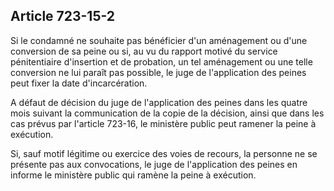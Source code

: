 Article 723-15-2
----
Si le condamné ne souhaite pas bénéficier d'un aménagement ou d'une conversion
de sa peine ou si, au vu du rapport motivé du service pénitentiaire d'insertion
et de probation, un tel aménagement ou une telle conversion ne lui paraît pas
possible, le juge de l'application des peines peut fixer la date
d'incarcération.

A défaut de décision du juge de l'application des peines dans les quatre mois
suivant la communication de la copie de la décision, ainsi que dans les cas
prévus par l'article 723-16, le ministère public peut ramener la peine à
exécution.

Si, sauf motif légitime ou exercice des voies de recours, la personne ne se
présente pas aux convocations, le juge de l'application des peines en informe le
ministère public qui ramène la peine à exécution.
